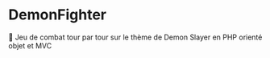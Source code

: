 # DemonFighter

🤼 Jeu de combat tour par tour sur le thème de Demon Slayer en PHP orienté objet et MVC
